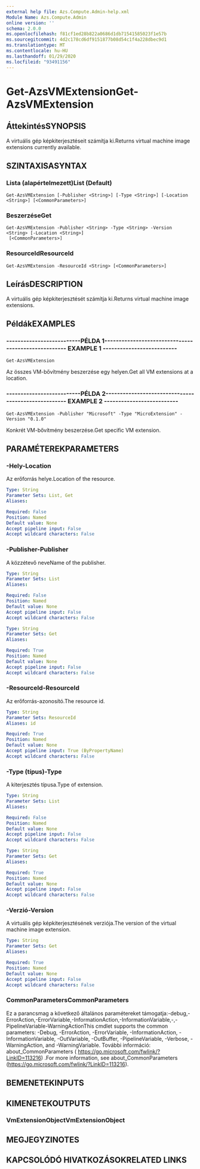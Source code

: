 ```yaml
---
external help file: Azs.Compute.Admin-help.xml
Module Name: Azs.Compute.Admin
online version: ''
schema: 2.0.0
ms.openlocfilehash: f81cf1ed28b822a0686d1db71541585023f1e57b
ms.sourcegitcommit: 4d2c178cd6df9151877b08d54c1f4a228dbec9d1
ms.translationtype: MT
ms.contentlocale: hu-HU
ms.lasthandoff: 01/29/2020
ms.locfileid: "93491156"
---
```

# <span data-ttu-id="ccc6b-101">Get-AzsVMExtension</span><span class="sxs-lookup"><span data-stu-id="ccc6b-101">Get-AzsVMExtension</span></span>

## <span data-ttu-id="ccc6b-102">Áttekintés</span><span class="sxs-lookup"><span data-stu-id="ccc6b-102">SYNOPSIS</span></span>
<span data-ttu-id="ccc6b-103">A virtuális gép képkiterjesztéseit számítja ki.</span><span class="sxs-lookup"><span data-stu-id="ccc6b-103">Returns virtual machine image extensions currently available.</span></span>

## <span data-ttu-id="ccc6b-104">SZINTAXISA</span><span class="sxs-lookup"><span data-stu-id="ccc6b-104">SYNTAX</span></span>

### <span data-ttu-id="ccc6b-105">Lista (alapértelmezett)</span><span class="sxs-lookup"><span data-stu-id="ccc6b-105">List (Default)</span></span>
```
Get-AzsVMExtension [-Publisher <String>] [-Type <String>] [-Location <String>] [<CommonParameters>]
```

### <span data-ttu-id="ccc6b-106">Beszerzése</span><span class="sxs-lookup"><span data-stu-id="ccc6b-106">Get</span></span>
```
Get-AzsVMExtension -Publisher <String> -Type <String> -Version <String> [-Location <String>]
 [<CommonParameters>]
```

### <span data-ttu-id="ccc6b-107">ResourceId</span><span class="sxs-lookup"><span data-stu-id="ccc6b-107">ResourceId</span></span>
```
Get-AzsVMExtension -ResourceId <String> [<CommonParameters>]
```

## <span data-ttu-id="ccc6b-108">Leírás</span><span class="sxs-lookup"><span data-stu-id="ccc6b-108">DESCRIPTION</span></span>
<span data-ttu-id="ccc6b-109">A virtuális gép képkiterjesztését számítja ki.</span><span class="sxs-lookup"><span data-stu-id="ccc6b-109">Returns virtual machine image extensions.</span></span>

## <span data-ttu-id="ccc6b-110">Példák</span><span class="sxs-lookup"><span data-stu-id="ccc6b-110">EXAMPLES</span></span>

### <span data-ttu-id="ccc6b-111">--------------------------PÉLDA 1--------------------------</span><span class="sxs-lookup"><span data-stu-id="ccc6b-111">-------------------------- EXAMPLE 1 --------------------------</span></span>
```
Get-AzsVMExtension
```

<span data-ttu-id="ccc6b-112">Az összes VM-bővítmény beszerzése egy helyen.</span><span class="sxs-lookup"><span data-stu-id="ccc6b-112">Get all VM extensions at a location.</span></span>

### <span data-ttu-id="ccc6b-113">--------------------------PÉLDA 2--------------------------</span><span class="sxs-lookup"><span data-stu-id="ccc6b-113">-------------------------- EXAMPLE 2 --------------------------</span></span>
```
Get-AzsVMExtension -Publisher "Microsoft" -Type "MicroExtension" -Version "0.1.0"
```

<span data-ttu-id="ccc6b-114">Konkrét VM-bővítmény beszerzése.</span><span class="sxs-lookup"><span data-stu-id="ccc6b-114">Get specific VM extension.</span></span>

## <span data-ttu-id="ccc6b-115">PARAMÉTEREK</span><span class="sxs-lookup"><span data-stu-id="ccc6b-115">PARAMETERS</span></span>

### <span data-ttu-id="ccc6b-116">-Hely</span><span class="sxs-lookup"><span data-stu-id="ccc6b-116">-Location</span></span>
<span data-ttu-id="ccc6b-117">Az erőforrás helye.</span><span class="sxs-lookup"><span data-stu-id="ccc6b-117">Location of the resource.</span></span>

```yaml
Type: String
Parameter Sets: List, Get
Aliases: 

Required: False
Position: Named
Default value: None
Accept pipeline input: False
Accept wildcard characters: False
```

### <span data-ttu-id="ccc6b-118">-Publisher</span><span class="sxs-lookup"><span data-stu-id="ccc6b-118">-Publisher</span></span>
<span data-ttu-id="ccc6b-119">A közzétevő neve</span><span class="sxs-lookup"><span data-stu-id="ccc6b-119">Name of the publisher.</span></span>

```yaml
Type: String
Parameter Sets: List
Aliases: 

Required: False
Position: Named
Default value: None
Accept pipeline input: False
Accept wildcard characters: False
```

```yaml
Type: String
Parameter Sets: Get
Aliases: 

Required: True
Position: Named
Default value: None
Accept pipeline input: False
Accept wildcard characters: False
```

### <span data-ttu-id="ccc6b-120">-ResourceId</span><span class="sxs-lookup"><span data-stu-id="ccc6b-120">-ResourceId</span></span>
<span data-ttu-id="ccc6b-121">Az erőforrás-azonosító.</span><span class="sxs-lookup"><span data-stu-id="ccc6b-121">The resource id.</span></span>

```yaml
Type: String
Parameter Sets: ResourceId
Aliases: id

Required: True
Position: Named
Default value: None
Accept pipeline input: True (ByPropertyName)
Accept wildcard characters: False
```

### <span data-ttu-id="ccc6b-122">-Type (típus)</span><span class="sxs-lookup"><span data-stu-id="ccc6b-122">-Type</span></span>
<span data-ttu-id="ccc6b-123">A kiterjesztés típusa.</span><span class="sxs-lookup"><span data-stu-id="ccc6b-123">Type of extension.</span></span>

```yaml
Type: String
Parameter Sets: List
Aliases: 

Required: False
Position: Named
Default value: None
Accept pipeline input: False
Accept wildcard characters: False
```

```yaml
Type: String
Parameter Sets: Get
Aliases: 

Required: True
Position: Named
Default value: None
Accept pipeline input: False
Accept wildcard characters: False
```

### <span data-ttu-id="ccc6b-124">-Verzió</span><span class="sxs-lookup"><span data-stu-id="ccc6b-124">-Version</span></span>
<span data-ttu-id="ccc6b-125">A virtuális gép képkiterjesztésének verziója.</span><span class="sxs-lookup"><span data-stu-id="ccc6b-125">The version of the virtual machine image extension.</span></span>

```yaml
Type: String
Parameter Sets: Get
Aliases: 

Required: True
Position: Named
Default value: None
Accept pipeline input: False
Accept wildcard characters: False
```

### <span data-ttu-id="ccc6b-126">CommonParameters</span><span class="sxs-lookup"><span data-stu-id="ccc6b-126">CommonParameters</span></span>
<span data-ttu-id="ccc6b-127">Ez a parancsmag a következő általános paramétereket támogatja:-debug,-ErrorAction,-ErrorVariable,-InformationAction,-InformationVariable,-,-PipelineVariable-WarningAction</span><span class="sxs-lookup"><span data-stu-id="ccc6b-127">This cmdlet supports the common parameters: -Debug, -ErrorAction, -ErrorVariable, -InformationAction, -InformationVariable, -OutVariable, -OutBuffer, -PipelineVariable, -Verbose, -WarningAction, and -WarningVariable.</span></span> <span data-ttu-id="ccc6b-128">További információ: about_CommonParameters ( https://go.microsoft.com/fwlink/?LinkID=113216) .</span><span class="sxs-lookup"><span data-stu-id="ccc6b-128">For more information, see about_CommonParameters (https://go.microsoft.com/fwlink/?LinkID=113216).</span></span>

## <span data-ttu-id="ccc6b-129">BEMENETEK</span><span class="sxs-lookup"><span data-stu-id="ccc6b-129">INPUTS</span></span>

## <span data-ttu-id="ccc6b-130">KIMENETEK</span><span class="sxs-lookup"><span data-stu-id="ccc6b-130">OUTPUTS</span></span>

### <span data-ttu-id="ccc6b-131">VmExtensionObject</span><span class="sxs-lookup"><span data-stu-id="ccc6b-131">VmExtensionObject</span></span>

## <span data-ttu-id="ccc6b-132">MEGJEGYZI</span><span class="sxs-lookup"><span data-stu-id="ccc6b-132">NOTES</span></span>

## <span data-ttu-id="ccc6b-133">KAPCSOLÓDÓ HIVATKOZÁSOK</span><span class="sxs-lookup"><span data-stu-id="ccc6b-133">RELATED LINKS</span></span>

